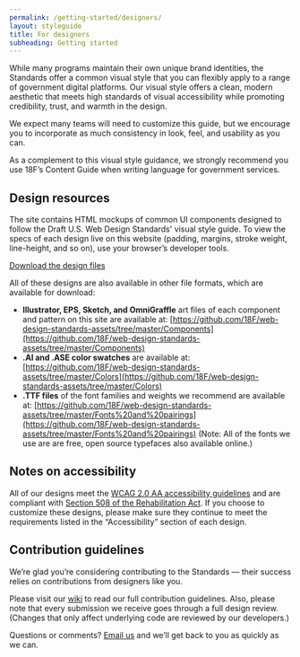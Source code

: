 ```yaml
---
permalink: /getting-started/designers/
layout: styleguide
title: For designers
subheading: Getting started
---
```


While many programs maintain their own unique brand identities, the Standards offer a common visual style that you can flexibly apply to a range of government digital platforms. Our visual style offers a clean, modern aesthetic that meets high standards of visual accessibility while promoting credibility, trust, and warmth in the design.

We expect many teams will need to customize this guide, but we encourage you to incorporate as much consistency in look, feel, and usability as you can.

As a complement to this visual style guidance, we strongly recommend you use 18F’s Content Guide when writing language for government services.

## Design resources<a id="design-resources"></a>

The site contains HTML mockups of common UI components designed to follow the Draft U.S. Web Design Standards' visual style guide. To view the specs of each design live on this website (padding, margins, stroke weight, line-height, and so on), use your browser’s developer tools.

<a class="usa-button usa-button-primary-alt" href="https://github.com/18F/web-design-standards-assets/archive/master.zip">Download the design files</a>

All of these designs are also available in other file formats, which are available for download:

* **Illustrator, EPS, Sketch, and OmniGraffle** art files of each component and pattern on this site are available at: [https://github.com/18F/web-design-standards-assets/tree/master/Components](https://github.com/18F/web-design-standards-assets/tree/master/Components)
* **.AI and .ASE color swatches** are available at: [https://github.com/18F/web-design-standards-assets/tree/master/Colors](https://github.com/18F/web-design-standards-assets/tree/master/Colors)
* **.TTF files** of the font families and weights we recommend are available at: [https://github.com/18F/web-design-standards-assets/tree/master/Fonts%20and%20pairings](https://github.com/18F/web-design-standards-assets/tree/master/Fonts%20and%20pairings) (Note: All of the fonts we use are are free, open source typefaces also available online.)

## Notes on accessibility<a id="notes-on-accessibility"></a>

All of our designs meet the [WCAG 2.0 AA accessibility guidelines](https://www.w3.org/TR/WCAG20/) and are compliant with [Section 508 of the Rehabilitation Act](http://www.section508.gov/). If you choose to customize these designs, please make sure they continue to meet the requirements listed in the “Accessibility” section of each design.

## Contribution guidelines<a id="contribution-guidelines"></a>

We’re glad you’re considering contributing to the Standards — their success relies on contributions from designers like you.

Please visit our [wiki](https://github.com/18F/web-design-standards/wiki/Contribution-Guidelines:-Design) to read our full contribution guidelines. Also, please note that every submission we receive goes through a full design review. (Changes that only affect underlying code are reviewed by our developers.)

Questions or comments? [Email us](mailto:uswebdesignstandards@gsa.gov) and we’ll get back to you as quickly as we can. 
